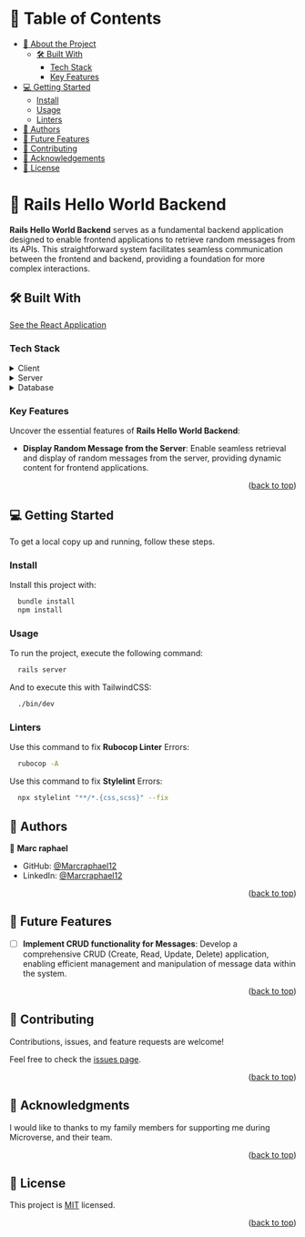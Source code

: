 <a name="readme-top"></a>

<!-- TABLE OF CONTENTS -->

# 📗 Table of Contents

- [📖 About the Project](#about-project)
  - [🛠 Built With](#built-with)
    - [Tech Stack](#tech-stack)
    - [Key Features](#key-features)
- [💻 Getting Started](#getting-started)
  - [Install](#install)
  - [Usage](#usage)
  - [Linters](#linters)
- [👥 Authors](#authors)
- [🔭 Future Features](#future-features)
- [🤝 Contributing](#contributing)
- [🙏 Acknowledgements](#acknowledgements)
- [📝 License](#license)

<!-- PROJECT DESCRIPTION -->

# 📖 **Rails Hello World Backend** <a name="about-project"></a>

**Rails Hello World Backend** serves as a fundamental backend application designed to enable frontend applications to retrieve random messages from its APIs. This straightforward system facilitates seamless communication between the frontend and backend, providing a foundation for more complex interactions.

## 🛠 Built With <a name="built-with"></a>

<a href="https://github.com/Marcraphael12/hello-react-front-end/tree/setup-front-end">See the React Application</a>

### Tech Stack <a name="tech-stack"></a>

<details>
  <summary>Client</summary>
  <ul>
    <li><a href="https://react.dev/">React</a></li>
    <li><a href="https://www.ruby-lang.org/en/">Ruby</a></li>
    <li><a href="https://www.tailwindcss.com/">TailwindCSS</a></li>
  </ul>
</details>

<details>
  <summary>Server</summary>
  <ul>
    <li><a href="https://rubyonrails.org/">Ruby on Rails</a></li>
  </ul>
</details>

<details>
<summary>Database</summary>
  <ul>
    <li><a href="https://www.postgresql.org/">PostgreSQL</a></li>
  </ul>
</details>

<!-- Features -->

### Key Features <a name="key-features"></a>

Uncover the essential features of **Rails Hello World Backend**:

- **Display Random Message from the Server**: Enable seamless retrieval and display of random messages from the server, providing dynamic content for frontend applications.

<p align="right">(<a href="#readme-top">back to top</a>)</p>

<!-- GETTING STARTED -->

## 💻 Getting Started <a name="getting-started"></a>

To get a local copy up and running, follow these steps.

### Install <a name="install"></a>

Install this project with:

```sh
  bundle install
  npm install
```

### Usage <a name="usage"></a>

To run the project, execute the following command:

```sh
  rails server
```

And to execute this with TailwindCSS:

```sh
  ./bin/dev
```

### Linters <a name="linters"></a>

Use this command to fix **Rubocop Linter** Errors:

```sh
  rubocop -A
```

Use this command to fix **Stylelint** Errors:

```sh
  npx stylelint "**/*.{css,scss}" --fix
```

<!-- AUTHORS -->

## 👥 Authors <a name="authors"></a>

👤 **Marc raphael**

- GitHub: [@Marcraphael12](https://github.com/Marcraphael12)
- LinkedIn: [@Marcraphael12](https://www.linkedin.com/in/marc-raphael-essogo-bidzogo)

<p align="right">(<a href="#readme-top">back to top</a>)</p>

<!-- FUTURE FEATURES -->

## 🔭 Future Features <a name="future-features"></a>

- [ ] **Implement CRUD functionality for Messages**: Develop a comprehensive CRUD (Create, Read, Update, Delete) application, enabling efficient management and manipulation of message data within the system.

<p align="right">(<a href="#readme-top">back to top</a>)</p>

<!-- CONTRIBUTING -->

## 🤝 Contributing <a name="contributing"></a>

Contributions, issues, and feature requests are welcome!

Feel free to check the [issues page](../../issues/).

<p align="right">(<a href="#readme-top">back to top</a>)</p>

<!-- ACKNOWLEDGEMENTS -->

## 🙏 Acknowledgments <a name="acknowledgements"></a>

I would like to thanks to my family members for supporting me during Microverse, and their team.

<p align="right">(<a href="#readme-top">back to top</a>)</p>

<!-- LICENSE -->

## 📝 License <a name="license"></a>

This project is [MIT](./LICENSE) licensed.

<p align="right">(<a href="#readme-top">back to top</a>)</p>
